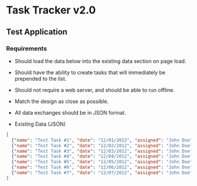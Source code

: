 # Task Tracker v2.0
## Test Application

### Requirements
  * Should load the data below into the existing data section on page load.
  * Should have the ability to create tasks that will immediately be prepended to the list.
  * Should not require a web server, and should be able to run offline.
  * Match the design as close as possible.
  * All data exchanges should be in JSON format.

  * Existing Data (JSON)
````json
[
  {"name": "Test Task #1", "date": "12/01/2012", "assigned": "John Doe" },
  {"name": "Test Task #2", "date": "12/02/2012", "assigned": "John Doe" },
  {"name": "Test Task #3", "date": "12/03/2012", "assigned": "John Doe" },
  {"name": "Test Task #4", "date": "12/04/2012", "assigned": "John Doe" },
  {"name": "Test Task #5", "date": "12/05/2012", "assigned": "John Doe" },
  {"name": "Test Task #6", "date": "12/06/2012", "assigned": "John Doe" },
  {"name": "Test Task #7", "date": "12/07/2012", "assigned": "John Doe" }
]
````
